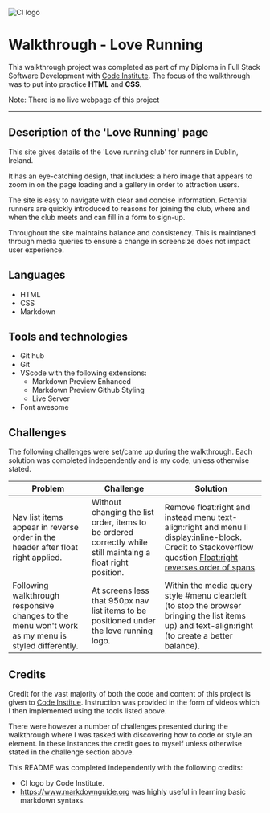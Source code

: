 ![CI logo](https://codeinstitute.s3.amazonaws.com/fullstack/ci_logo_small.png)

# Walkthrough - Love Running

This walkthrough project was completed as part of my Diploma in Full Stack Software Development with [Code Institute](https://codeinstitute.net/full-stack-software-development-diploma/). The focus of the walkthrough was to put into practice **HTML** and **CSS**.

Note: There is no live webpage of this project

***

## Description of the 'Love Running' page
This site gives details of the 'Love running club' for runners in Dublin, Ireland.

It has an eye-catching design, that includes: a hero image that appears to zoom in on the page loading and a gallery in order to attraction users.

The site is easy to navigate with clear and concise information. Potential runners are quickly introduced to reasons for joining the club, where and when the club meets and can fill in a form to sign-up.

Throughout the site maintains balance and consistency. This is maintianed through media queries to ensure a change in screensize does not impact user experience.

## Languages
- HTML
- CSS
- Markdown

## Tools and technologies
- Git hub
- Git
- VScode with the following extensions:
    - Markdown Preview Enhanced
    - Markdown Preview Github Styling
    - Live Server
- Font awesome

## Challenges

The following challenges were set/came up during the walkthrough. Each solution was completed independently and is my code, unless otherwise stated.

| Problem | Challenge | Solution |
| --- | --- | --- |
| Nav list items appear in reverse order in the header after float right applied. | Without changing the list order, items to be ordered correctly while still maintaing a float right position. | Remove float:right and instead menu text-align:right and menu li display:inline-block. Credit to Stackoverflow question [Float:right reverses order of spans](https://stackoverflow.com/questions/4224476/floatright-reverses-order-of-spans).|
| Following walkthrough responsive changes to the menu won't work as my menu is styled differently. | At screens less that 950px nav list items to be positioned under the love running logo. | Within the media query style #menu clear:left (to stop the browser bringing the list items up) and text-align:right (to create a better balance). |

## Credits

Credit for the vast majority of both the code and content of this project is given to [Code Institue](https://codeinstitute.net). Instruction was provided in the form of videos which I then implemented using the tools listed above.

There were however a number of challenges presented during the walkthrough where I was tasked with discovering how to code or style an element. In these instances the credit goes to myself unless otherwise stated in the challenge section above.

This README was completed independently with the following credits:

- CI logo by Code Institute.
- https://www.markdownguide.org was highly useful in learning basic markdown syntaxs.
